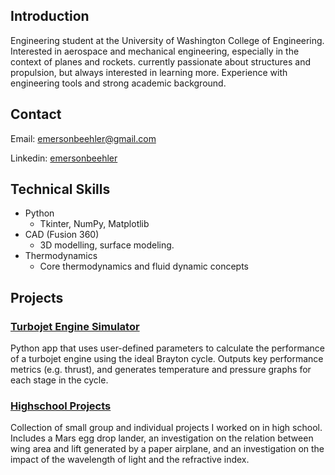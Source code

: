 ## Introduction

Engineering student at the University of Washington College of Engineering. Interested in aerospace and mechanical engineering, especially in the context of planes and rockets. currently passionate about structures and propulsion, but always interested in learning more. Experience with engineering tools and strong academic background.

## Contact
Email: emersonbeehler@gmail.com

Linkedin: [emersonbeehler](https://www.linkedin.com/in/emersonbeehler/)

## Technical Skills
- Python
    - Tkinter, NumPy, Matplotlib
- CAD (Fusion 360)
    - 3D modelling, surface modeling.
- Thermodynamics
    - Core thermodynamics and fluid dynamic concepts

## Projects
### [Turbojet Engine Simulator](https://github.com/emersonbeehler/turbojetsimulator/)
Python app that uses user-defined parameters to calculate the performance of a turbojet engine using the ideal Brayton cycle. Outputs key performance metrics (e.g. thrust), and generates temperature and pressure graphs for each stage in the cycle.

### [Highschool Projects](https://github.com/emersonbeehler/highschool-projects)
Collection of small group and individual projects I worked on in high school. Includes a Mars egg drop lander, an investigation on the relation between wing area and lift generated by a paper airplane, and an investigation on the impact of the wavelength of light and the refractive index.
